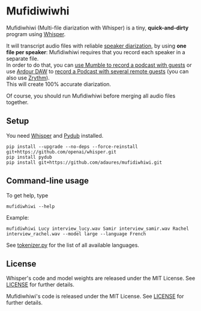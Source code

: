 # Mufidiwiwhi

Mufidiwhiwi (Multi-file diarization with Whisper) is a tiny, **quick-and-dirty** program using [Whisper](https://github.com/openai/whisper).

It will transcript audio files with reliable [speaker diarization](https://en.wikipedia.org/wiki/Speaker_diarisation), by using **one file per speaker**: Mufidiwhiwi requires that you record each speaker in a separate file.  
In order to do that, you can [use Mumble to record a podcast with guests](https://blog.castopod.org/use-mumble-to-record-a-podcast-with-guests/) or use [Ardour DAW](https://ardour.org/) to [record a Podcast with several remote guests](https://blog.castopod.org/how-to-record-a-podcast-with-several-remote-guests/) (you can also use [Zrythm](https://blog.castopod.org/how-to-record-a-podcast-with-zrythm/)).  
This will create 100% accurate diarization.

Of course, you should run Mufidiwhiwi before merging all audio files together.

## Setup

You need [Whisper](https://github.com/openai/whisper) and [Pydub](http://pydub.com/) installed.

    pip install --upgrade --no-deps --force-reinstall git+https://github.com/openai/whisper.git
    pip install pydub
    pip install git+https://github.com/adaures/mufidiwhiwi.git

## Command-line usage

To get help, type

    mufidiwhiwi --help

Example:

    mufidiwhiwi Lucy interview_lucy.wav Samir interview_samir.wav Rachel interview_rachel.wav --model large --language French

See [tokenizer.py](https://github.com/openai/whisper/blob/main/whisper/tokenizer.py) for the list of all available languages.

## License

Whisper's code and model weights are released under the MIT License. See [LICENSE](https://github.com/openai/whisper/blob/main/LICENSE) for further details.

Mufidiwhiwi's code is released under the MIT License. See [LICENSE](https://github.com/adaures/mufidiwhiwi/blob/main/LICENSE) for further details.

